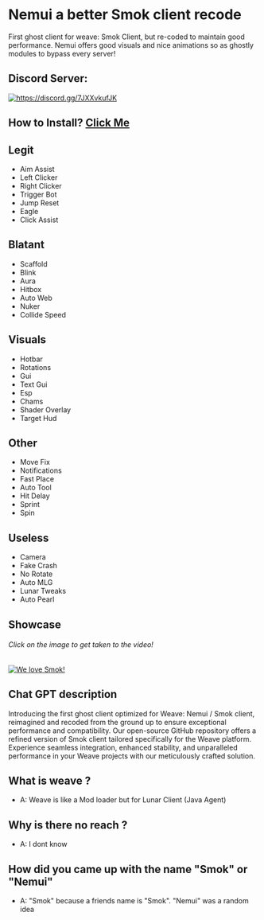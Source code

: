 # Nemui a better Smok client recode
First ghost client for weave: Smok Client, but re-coded to maintain good performance.
Nemui offers good visuals and nice animations so as ghostly modules to bypass every server!

## Discord Server:
<a href="https://discord.gg/7JXXvkufJK"><img src="https://invidget.switchblade.xyz/7JXXvkufJK" alt="https://discord.gg/7JXXvkufJK"/></a>

## How to Install? [Click Me](https://www.youtube.com/watch?v=LRy8zQkezpE&t)

## Legit
- Aim Assist
- Left Clicker
- Right Clicker
- Trigger Bot
- Jump Reset
- Eagle
- Click Assist

## Blatant
- Scaffold
- Blink
- Aura
- Hitbox
- Auto Web
- Nuker
- Collide Speed

## Visuals
- Hotbar
- Rotations
- Gui
- Text Gui
- Esp
- Chams
- Shader Overlay
- Target Hud

## Other
- Move Fix
- Notifications
- Fast Place
- Auto Tool
- Hit Delay
- Sprint
- Spin

## Useless
- Camera
- Fake Crash
- No Rotate
- Auto MLG
- Lunar Tweaks
- Auto Pearl

## Showcase
###### Click on the image to get taken to the video!
[![We love Smok!](http://img.youtube.com/vi/7ZDMQ2RRi-Y/0.jpg)](https://www.youtube.com/watch?v=7ZDMQ2RRi-Y&t=136s "Smok Preview")

## Chat GPT description
Introducing the first ghost client optimized for Weave: Nemui / Smok client, reimagined and recoded from the ground up to ensure exceptional performance and compatibility. Our open-source GitHub repository offers a refined version of Smok client tailored specifically for the Weave platform. Experience seamless integration, enhanced stability, and unparalleled performance in your Weave projects with our meticulously crafted solution.

## What is weave ?
- A: Weave is like a Mod loader but for Lunar Client (Java Agent)

## Why is there no reach ?
- A: I dont know

## How did you came up with the name "Smok" or "Nemui"
- A: "Smok" because a friends name is "Smok". "Nemui" was a random idea
